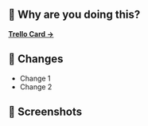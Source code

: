 ## 🐝 Why are you doing this?

<!--
This sounds super accusatory BUT the idea is to help you work out the scope of the 
change outside of a typical trello card scope. You don't have to explain why 
you personally are doing this!

If this PR is a fix, please include a link to the original PR that introduced
the breakage for reference.
-->

[**Trello Card ->**](https://trello.com)

## 🤟 Changes

* Change 1
* Change 2

## 🌈 Screenshots

<!--
Please try to add visuals! 
This is super worthwhile for historical reasons as well
as to allow other contributors who aren't developers to collaborare
-->
